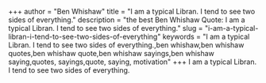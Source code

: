 +++
author = "Ben Whishaw"
title = "I am a typical Libran. I tend to see two sides of everything."
description = "the best Ben Whishaw Quote: I am a typical Libran. I tend to see two sides of everything."
slug = "i-am-a-typical-libran-i-tend-to-see-two-sides-of-everything"
keywords = "I am a typical Libran. I tend to see two sides of everything.,ben whishaw,ben whishaw quotes,ben whishaw quote,ben whishaw sayings,ben whishaw saying,quotes, sayings,quote, saying, motivation"
+++
I am a typical Libran. I tend to see two sides of everything.
